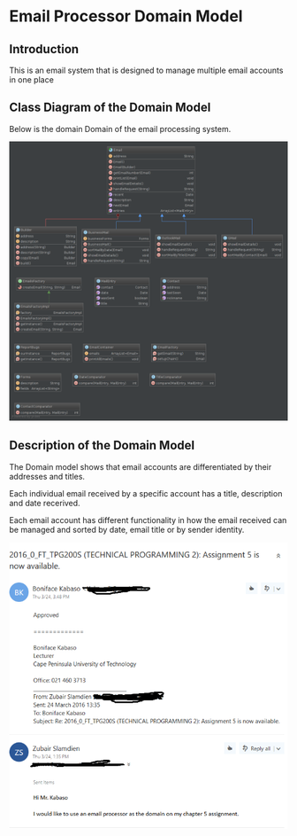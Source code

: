 # Email Processor Domain Model

## Introduction
This is an email system that is designed to manage multiple email accounts in one place

## Class Diagram of the Domain Model

Below is the domain Domain of the email processing system.

![Domain Model](/diagram.png)

## Description of the Domain Model

The Domain model shows that email accounts are differentiated by their addresses and titles.

Each individual email received by a specific account has a title, description and date recerived.

Each email account has different functionality in how the email received can be managed and sorted by date, email title or by sender identity.

![Domain Model Confirmation Proof](/domain_confirmation_proof.png)
